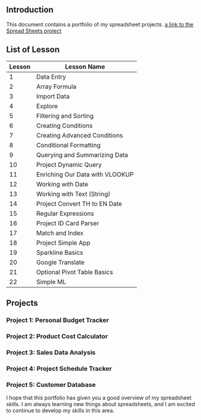 ## Introduction

This document contains a portfolio of my spreadsheet projects. [a link to the Spread Sheets project](https://docs.google.com/spreadsheets/d/18x9tVa3EsTwL7z52Bd5n6AwMfWFEU72WykQLbim_7pg/edit?pli=1#gid=0)
## List of Lesson

| Lesson             | Lesson Name                                                                |
| ----------------- | ------------------------------------------------------------------ |
|  1 | Data Entry |
| 2 | Array Formula |
| 3 | Import Data |
| 4 | Explore |
| 5 | Filtering and Sorting |
| 6 | Creating Conditions |
| 7 | Creating Advanced Conditions |
| 8 | Conditional Formatting |
| 9 | Querying and Summarizing Data |
| 10 | Project Dynamic Query |
| 11 | Enriching Our Data with VLOOKUP |
| 12 | Working with Date |
| 13 | Working with Text (String) |
| 14 | Project Convert TH to EN Date |
| 15 | Regular Expressions |
| 16 | Project ID Card Parser |
| 17 | Match and Index |
| 18 | Project Simple App |
| 19 | Sparkline Basics |
| 20 | Google Translate |
| 21 | Optional Pivot Table Basics |
| 22 | Simple ML |

## Projects

### Project 1: Personal Budget Tracker

### Project 2: Product Cost Calculator

### Project 3: Sales Data Analysis

### Project 4: Project Schedule Tracker

### Project 5: Customer Database

I hope that this portfolio has given you a good overview of my spreadsheet skills. I am always learning new things about spreadsheets, and I am excited to continue to develop my skills in this area.
